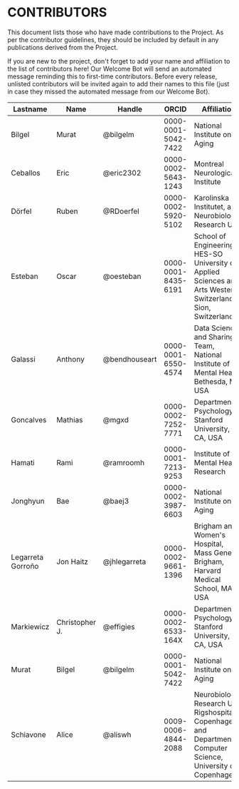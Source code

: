 # CONTRIBUTORS

This document lists those who have made contributions to the Project.
As per the contributor guidelines, they should be included by default in any publications derived from the Project.

If you are new to the project, don't forget to add your name and affiliation to the list of contributors here! Our Welcome Bot will send an automated message reminding this to first-time contributors.
Before every release, unlisted contributors will be invited again to add their names to this file (just in case they missed the automated message from our Welcome Bot).

| **Lastname** | **Name** | **Handle** | **ORCID** | **Affiliation** |
| --- | --- | --- | --- | --- |
| Bilgel | Murat | @bilgelm | 0000-0001-5042-7422 | National Institute on Aging |
| Ceballos | Eric | @eric2302 | 0000-0002-5643-1243 | Montreal Neurological Institute |
| Dörfel | Ruben | @RDoerfel | 0000-0002-5920-5102 | Karolinska Institutet, and Neurobiology Research Unit |
| Esteban | Oscar | @oesteban | 0000-0001-8435-6191 | School of Engineering, HES-SO University of Applied Sciences and Arts Western Switzerland, Sion, Switzerland |
| Galassi | Anthony | @bendhouseart | 0000-0001-6550-4574 | Data Science and Sharing Team, National Institute of Mental Health, Bethesda, MD, USA |
| Goncalves | Mathias | @mgxd | 0000-0002-7252-7771 | Department of Psychology, Stanford University, CA, USA |
| Hamati | Rami | @ramroomh | 0000-0001-7213-9253 | Institute of Mental Health Research |
| Jonghyun | Bae | @baej3 | 0000-0002-3987-6603 | National Institute on Aging |
| Legarreta Gorroño | Jon Haitz | @jhlegarreta | 0000-0002-9661-1396 | Brigham and Women's Hospital, Mass General Brigham, Harvard Medical School, MA, USA |
| Markiewicz | Christopher J. | @effigies | 0000-0002-6533-164X | Department of Psychology, Stanford University, CA, USA |
| Murat | Bilgel | @bilgelm | 0000-0001-5042-7422 | National Institute on Aging |
| Schiavone | Alice | @aliswh | 0009-0006-4844-2088 | Neurobiology Research Unit, Rigshospitalet, Copenhagen and Department of Computer Science, University of Copenhagen |
